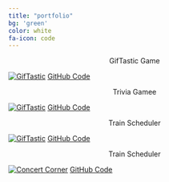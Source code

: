 ```yaml
---
title: "portfolio"
bg: 'green'
color: white
fa-icon: code
---
```


<div style="text-align:center">GifTastic Game</div>

<a href="https://mrhopkins.github.io/GifTastic/" rel="GifTastic">![GifTastic](https://i.imgur.com/NkmnmAE.png)</a>
[GitHub Code](https://github.com/mrhopkins/GifTastic)

<div style="text-align:center">Trivia Gamee</div>

<a href="https://mrhopkins.github.io/trivia-game/" rel="Trivia Game">![GifTastic](https://i.imgur.com/jKc1O2k.png)</a>
[GitHub Code](https://github.com/mrhopkins/trivia-game)


<div style="text-align:center">Train Scheduler</div>

<a href="https://mrhopkins.github.io/trivia-game/" rel="Train Scheduler">![GifTastic](https://i.imgur.com/Hw91Hey.png)</a>
[GitHub Code](https://github.com/mrhopkins/train-scheduler)

<div style="text-align:center">Train Scheduler</div>

<a href="jlcampbell16.github.io/TeamAPI/" rel="Concert Corner">![Concert Corner](https://i.imgur.com/NkmnmAE.png)</a>
[GitHub Code](https://github.com/jlcampbell16/TeamAPI/)

